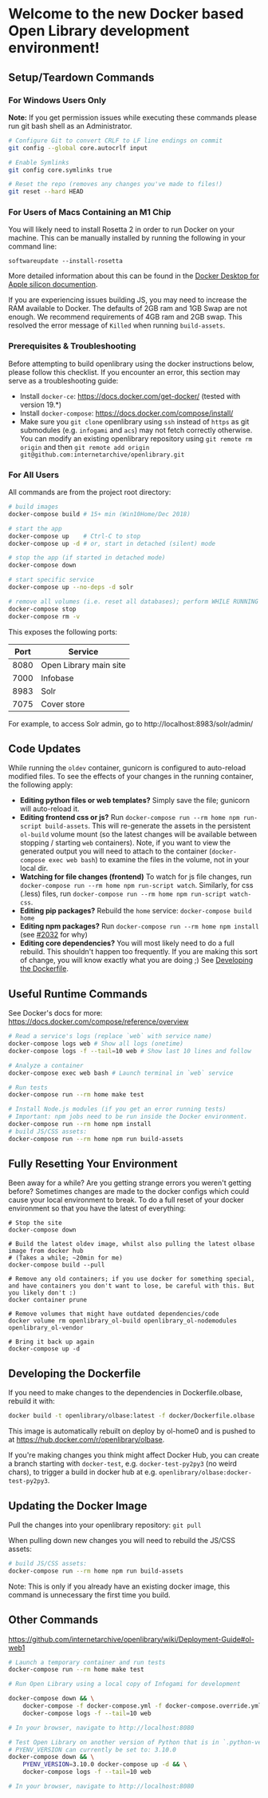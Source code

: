 # Welcome to the new Docker based Open Library development environment!

## Setup/Teardown Commands

### For Windows Users Only

**Note:** If you get permission issues while executing these commands please run git bash shell as an Administrator.

```bash
# Configure Git to convert CRLF to LF line endings on commit
git config --global core.autocrlf input

# Enable Symlinks
git config core.symlinks true

# Reset the repo (removes any changes you've made to files!)
git reset --hard HEAD
```

### For Users of Macs Containing an M1 Chip

You will likely need to install Rosetta 2 in order to run Docker on your machine.  This can be manually installed by running the following in your command line:

```
softwareupdate --install-rosetta
```
More detailed information about this can be found in the [Docker Desktop for Apple silicon documention](https://docs.docker.com/docker-for-mac/apple-silicon/).

If you are experiencing issues building JS, you may need to increase the RAM available to Docker. The defaults of 2GB ram and 1GB Swap are not enough. We recommend requirements of 4GB ram and 2GB swap. This resolved the error message of `Killed` when running `build-assets`.

### Prerequisites & Troubleshooting

Before attempting to build openlibrary using the docker instructions below, please follow this checklist. If you encounter an error, this section may serve as a troubleshooting guide:

- Install `docker-ce`: https://docs.docker.com/get-docker/ (tested with version 19.*)
- Install `docker-compose`: https://docs.docker.com/compose/install/
- Make sure you `git clone` openlibrary using `ssh` instead of `https` as git submodules (e.g. `infogami` and `acs`) may not fetch correctly otherwise. You can modify an existing openlibrary repository using `git remote rm origin` and then `git remote add origin git@github.com:internetarchive/openlibrary.git`

### For All Users
All commands are from the project root directory:

```bash
# build images
docker-compose build # 15+ min (Win10Home/Dec 2018)

# start the app
docker-compose up    # Ctrl-C to stop
docker-compose up -d # or, start in detached (silent) mode

# stop the app (if started in detached mode)
docker-compose down

# start specific service
docker-compose up --no-deps -d solr

# remove all volumes (i.e. reset all databases); perform WHILE RUNNING
docker-compose stop
docker-compose rm -v
```

This exposes the following ports:

| Port | Service                |
| ---- | ---------------------- |
| 8080 | Open Library main site |
| 7000 | Infobase               |
| 8983 | Solr                   |
| 7075 | Cover store            |

For example, to access Solr admin, go to http://localhost:8983/solr/admin/

## Code Updates

While running the `oldev` container, gunicorn is configured to auto-reload modified files. To see the effects of your changes in the running container, the following apply:

- **Editing python files or web templates?** Simply save the file; gunicorn will auto-reload it.
- **Editing frontend css or js?** Run `docker-compose run --rm home npm run-script build-assets`. This will re-generate the assets in the persistent `ol-build` volume mount (so the latest changes will be available between stopping / starting  `web` containers). Note, if you want to view the generated output you will need to attach to the container (`docker-compose exec web bash`) to examine the files in the volume, not in your local dir.
- **Watching for file changes (frontend)** To watch for js file changes, run `docker-compose run --rm home npm run-script watch`. Similarly, for css (.less) files, run `docker-compose run --rm home npm run-script watch-css`.
- **Editing pip packages?** Rebuild the `home` service: `docker-compose build home`
- **Editing npm packages?** Run `docker-compose run --rm home npm install` (see [#2032](https://github.com/internetarchive/openlibrary/issues/2032) for why)
- **Editing core dependencies?** You will most likely need to do a full rebuild. This shouldn't happen too frequently. If you are making this sort of change, you will know exactly what you are doing ;) See [Developing the Dockerfile](#developing-the-dockerfile).

## Useful Runtime Commands

See Docker's docs for more: https://docs.docker.com/compose/reference/overview

```bash
# Read a service's logs (replace `web` with service name)
docker-compose logs web # Show all logs (onetime)
docker-compose logs -f --tail=10 web # Show last 10 lines and follow

# Analyze a container
docker-compose exec web bash # Launch terminal in `web` service

# Run tests
docker-compose run --rm home make test

# Install Node.js modules (if you get an error running tests)
# Important: npm jobs need to be run inside the Docker environment.
docker-compose run --rm home npm install
# build JS/CSS assets:
docker-compose run --rm home npm run build-assets
```

## Fully Resetting Your Environment

Been away for a while? Are you getting strange errors you weren't getting before? Sometimes changes are made to the docker configs which could cause your local environment to break. To do a full reset of your docker environment so that you have the latest of everything:

```
# Stop the site
docker-compose down

# Build the latest oldev image, whilst also pulling the latest olbase image from docker hub
# (Takes a while; ~20min for me)
docker-compose build --pull

# Remove any old containers; if you use docker for something special, and have containers you don't want to lose, be careful with this. But you likely don't :)
docker container prune

# Remove volumes that might have outdated dependencies/code
docker volume rm openlibrary_ol-build openlibrary_ol-nodemodules openlibrary_ol-vendor

# Bring it back up again
docker-compose up -d
```

## Developing the Dockerfile

If you need to make changes to the dependencies in Dockerfile.olbase, rebuild it with:

```bash
docker build -t openlibrary/olbase:latest -f docker/Dockerfile.olbase . # 30+ min (Win10Home/Dec 2018)
```

This image is automatically rebuilt on deploy by ol-home0 and is pushed to at https://hub.docker.com/r/openlibrary/olbase.

If you're making changes you think might affect Docker Hub, you can create a branch starting with `docker-test`, e.g. `docker-test-py2py3` (no weird chars), to trigger a build in docker hub at e.g. `openlibrary/olbase:docker-test-py2py3`.

## Updating the Docker Image

Pull the changes into your openlibrary repository: ```git pull```

When pulling down new changes you will need to rebuild the JS/CSS assets:
```bash
# build JS/CSS assets:
docker-compose run --rm home npm run build-assets
```
Note: This is only if you already have an existing docker image, this command is unnecessary the first time you build.

## Other Commands

https://github.com/internetarchive/openlibrary/wiki/Deployment-Guide#ol-web1

```bash
# Launch a temporary container and run tests
docker-compose run --rm home make test

# Run Open Library using a local copy of Infogami for development

docker-compose down && \
    docker-compose -f docker-compose.yml -f docker-compose.override.yml -f docker-compose.infogami-local.yml up -d && \
    docker-compose logs -f --tail=10 web

# In your browser, navigate to http://localhost:8080

# Test Open Library on another version of Python that is in `.python-version` and ol-dev
# PYENV_VERSION can currently be set to: 3.10.0
docker-compose down && \
    PYENV_VERSION=3.10.0 docker-compose up -d && \
    docker-compose logs -f --tail=10 web

# In your browser, navigate to http://localhost:8080
```
